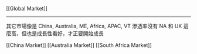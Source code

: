 [[Global Market]]

---

其它市場像是 China, Australia, ME, Africa, APAC, VT 滲透率沒有 NA 和 UK 這麼高，但也是成長性看好，才正要開始成長

[[China Market]]
[[Australia Market]]
[[South Africa Market]]